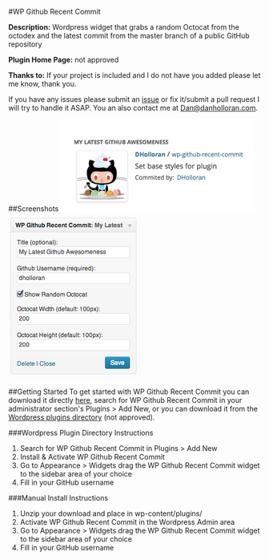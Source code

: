 #WP Github Recent Commit

**Description:** Wordpress widget that grabs a random Octocat from the octodex and the latest commit from the master branch of a public GitHub repository

**Plugin Home Page:** not approved


**Thanks to:** If your project is included and I do not have you added please let me know, thank you.

If you have any issues please submit an [issue](https://github.com/DHolloran/wp-github-recent-commit/issues/new) or fix it/submit a pull request I will try to handle it ASAP. You an also contact me at [Dan@danholloran.com](mailto:dan@danholloran.com).

##Screenshots
![image](screenshot1.png)  
![image](screenshot2.png)

##Getting Started
To get started with WP Github Recent Commit you can download it directly [here](https://github.com/DHolloran/wp-github-recent-commit/archive/master.zip), search for WP Github Recent Commit in your administrator section's Plugins > Add New, or you can download it from the [Wordpress plugins directory](#) (not approved).


###Wordpress Plugin Directory Instructions
1. Search for WP Github Recent Commit in Plugins > Add New
2. Install &amp; Activate WP Github Recent Commit
3. Go to Appearance > Widgets drag the WP Github Recent Commit widget to the sidebar area of your choice
4. Fill in your GitHub username

###Manual Install Instructions
1. Unzip your download and place in wp-content/plugins/
2. Activate WP Github Recent Commit in the Wordpress Admin area
3. Go to Appearance > Widgets drag the WP Github Recent Commit widget to the sidebar area of your choice
4. Fill in your GitHub username